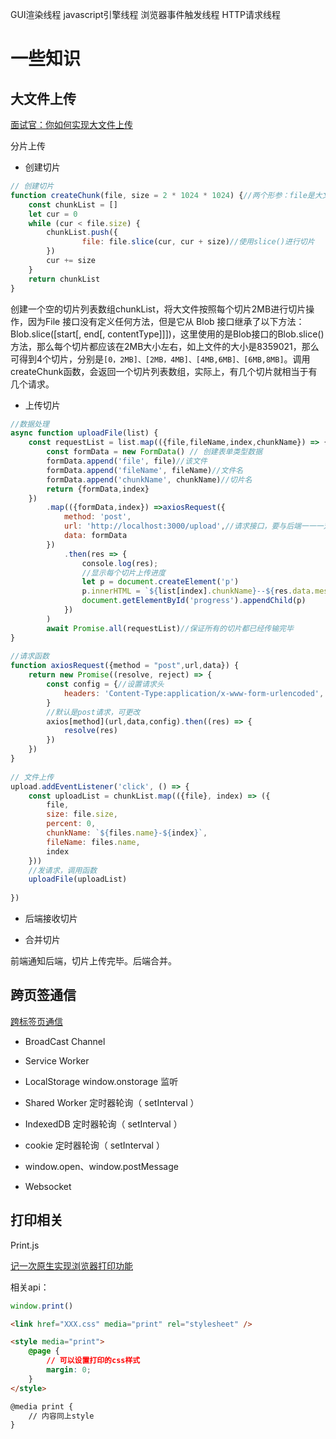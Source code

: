 GUI渲染线程
javascript引擎线程
浏览器事件触发线程
HTTP请求线程

# 一些知识

## 大文件上传

[面试官：你如何实现大文件上传](https://juejin.cn/post/7177045936298786872)

分片上传

- 创建切片

```js
// 创建切片
function createChunk(file, size = 2 * 1024 * 1024) {//两个形参：file是大文件，size是切片的大小
    const chunkList = []
    let cur = 0
    while (cur < file.size) {
        chunkList.push({
                file: file.slice(cur, cur + size)//使用slice()进行切片
        })
        cur += size
    }
    return chunkList
}
```

创建一个空的切片列表数组chunkList，将大文件按照每个切片2MB进行切片操作，因为File 接口没有定义任何方法，但是它从 Blob 接口继承了以下方法：
Blob.slice([start[, end[, contentType]]])，这里使用的是Blob接口的Blob.slice()方法，那么每个切片都应该在2MB大小左右，如上文件的大小是8359021，那么可得到4个切片，分别是`[0，2MB]、[2MB，4MB]、[4MB,6MB]、[6MB,8MB]`。调用createChunk函数，会返回一个切片列表数组，实际上，有几个切片就相当于有几个请求。

- 上传切片

```js
//数据处理
async function uploadFile(list) {
    const requestList = list.map(({file,fileName,index,chunkName}) => {
        const formData = new FormData() // 创建表单类型数据
        formData.append('file', file)//该文件
        formData.append('fileName', fileName)//文件名
        formData.append('chunkName', chunkName)//切片名
        return {formData,index}
    })
        .map(({formData,index}) =>axiosRequest({
            method: 'post',
            url: 'http://localhost:3000/upload',//请求接口，要与后端一一一对应
            data: formData
        })
            .then(res => {
                console.log(res);
                //显示每个切片上传进度
                let p = document.createElement('p')
                p.innerHTML = `${list[index].chunkName}--${res.data.message}`
                document.getElementById('progress').appendChild(p)
            })
        )
        await Promise.all(requestList)//保证所有的切片都已经传输完毕
}
​
//请求函数
function axiosRequest({method = "post",url,data}) {
    return new Promise((resolve, reject) => {
        const config = {//设置请求头
            headers: 'Content-Type:application/x-www-form-urlencoded',
        }
        //默认是post请求，可更改
        axios[method](url,data,config).then((res) => {
            resolve(res)
        })
    })
}
​
// 文件上传
upload.addEventListener('click', () => {
    const uploadList = chunkList.map(({file}, index) => ({
        file,
        size: file.size,
        percent: 0,
        chunkName: `${files.name}-${index}`,
        fileName: files.name,
        index
    }))
    //发请求，调用函数
    uploadFile(uploadList)
​
})
```

- 后端接收切片

- 合并切片

前端通知后端，切片上传完毕。后端合并。

## 跨页签通信

[跨标签页通信](https://juejin.cn/post/7260415501170868284?searchId=202307281636107BCD678C2438D1C47D62#heading-3)

- BroadCast Channel

- Service Worker

- LocalStorage window.onstorage 监听

- Shared Worker 定时器轮询（ setInterval ）

- IndexedDB 定时器轮询（ setInterval ）

- cookie 定时器轮询（ setInterval ）

- window.open、window.postMessage

- Websocket

## 打印相关

Print.js

[记一次原生实现浏览器打印功能](https://juejin.cn/post/7231015741453402149)

相关api：

```js
window.print()
```

```html
<link href="XXX.css" media="print" rel="stylesheet" />

<style media="print"> 
    @page {
        // 可以设置打印的css样式
        margin: 0;
    }
</style>

@media print { 
    // 内容同上style
}
```

